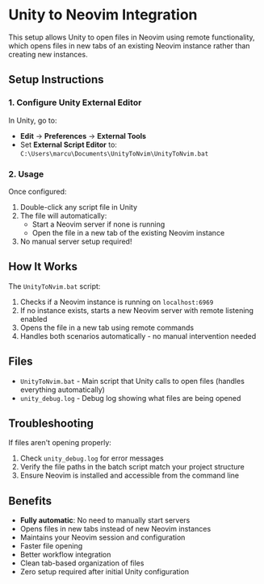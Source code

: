 # Unity to Neovim Integration

This setup allows Unity to open files in Neovim using remote functionality, which opens files in new tabs of an existing Neovim instance rather than creating new instances.

## Setup Instructions

### 1. Configure Unity External Editor

In Unity, go to:
- **Edit** → **Preferences** → **External Tools**
- Set **External Script Editor** to: `C:\Users\marcu\Documents\UnityToNvim\UnityToNvim.bat`

### 2. Usage

Once configured:
1. Double-click any script file in Unity
2. The file will automatically:
   - Start a Neovim server if none is running
   - Open the file in a new tab of the existing Neovim instance
3. No manual server setup required!

## How It Works

The `UnityToNvim.bat` script:
1. Checks if a Neovim instance is running on `localhost:6969`
2. If no instance exists, starts a new Neovim server with remote listening enabled
3. Opens the file in a new tab using remote commands
4. Handles both scenarios automatically - no manual intervention needed

## Files

- `UnityToNvim.bat` - Main script that Unity calls to open files (handles everything automatically)
- `unity_debug.log` - Debug log showing what files are being opened

## Troubleshooting

If files aren't opening properly:
1. Check `unity_debug.log` for error messages
2. Verify the file paths in the batch script match your project structure
3. Ensure Neovim is installed and accessible from the command line

## Benefits

- **Fully automatic**: No need to manually start servers
- Opens files in new tabs instead of new Neovim instances
- Maintains your Neovim session and configuration
- Faster file opening
- Better workflow integration
- Clean tab-based organization of files
- Zero setup required after initial Unity configuration 